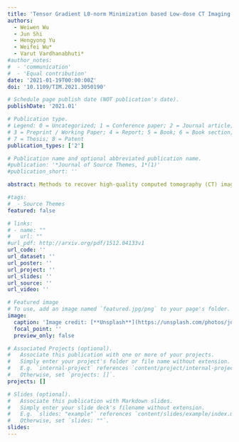 ```yaml
---
title: 'Tensor Gradient L0-norm Minimization based Low-dose CT Imaging and Its Application to COVID-19'
authors:
  - Weiwen Wu
  - Jun Shi
  - Hengyong Yu
  - Weifei Wu* 
  - Varut Vardhanabhuti*
#author_notes:
#  - 'communication'
#  - 'Equal contribution'
date: '2021-01-19T00:00:00Z'
doi: '10.1109/TIM.2021.3050190'

# Schedule page publish date (NOT publication's date).
publishDate: '2021.01'

# Publication type.
# Legend: 0 = Uncategorized; 1 = Conference paper; 2 = Journal article;
# 3 = Preprint / Working Paper; 4 = Report; 5 = Book; 6 = Book section;
# 7 = Thesis; 8 = Patent
publication_types: ['2']

# Publication name and optional abbreviated publication name.
#publication: '*Journal of Source Themes, 1*(1)'
#publication_short: ''

abstract: Methods to recover high-quality computed tomography (CT) images in low-dose cases will be of great benefit. To reach this goal, sparse-data subsampling is one of the common strategies to reduce radiation dose, which is attracting interest among the researchers in the CT community. Since analytic image reconstruction algorithms may lead to severe image artifacts, the iterative algorithms have been developed for reconstructing images from sparsely sampled projection data. In this study, we first develop a tensor gradient L 0 -norm minimization (TGLM) for low-dose CT imaging. Then, the TGLM model is optimized by using the split-Bregman method. The Coronavirus Disease 2019 (COVID-19) has been sweeping the globe, and CT imaging has been deployed for detection and assessing the severity of the disease. Finally, we first apply our proposed TGLM method for COVID-19 to achieve low-dose scan by incorporating the 3-D spatial information. Two COVID-19 patients (64 years old female and 56 years old man) were scanned by the μ CT 528 system, and the acquired projections were retrieved to validate and evaluate the performance of the TGLM.

#tags:
#  - Source Themes
featured: false

# links:
# - name: ""
#   url: ""
#url_pdf: http://arxiv.org/pdf/1512.04133v1
url_code: ''
url_dataset: ''
url_poster: ''
url_project: ''
url_slides: ''
url_source: ''
url_video: ''

# Featured image
# To use, add an image named `featured.jpg/png` to your page's folder.
image:
  caption: 'Image credit: [**Unsplash**](https://unsplash.com/photos/jdD8gXaTZsc)'
  focal_point: ''
  preview_only: false

# Associated Projects (optional).
#   Associate this publication with one or more of your projects.
#   Simply enter your project's folder or file name without extension.
#   E.g. `internal-project` references `content/project/internal-project/index.md`.
#   Otherwise, set `projects: []`.
projects: []

# Slides (optional).
#   Associate this publication with Markdown slides.
#   Simply enter your slide deck's filename without extension.
#   E.g. `slides: "example"` references `content/slides/example/index.md`.
#   Otherwise, set `slides: ""`.
slides:
---
```

